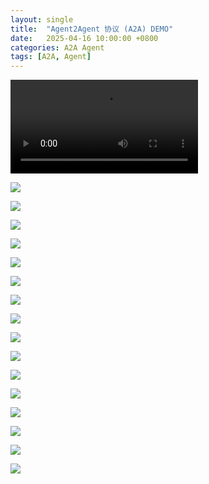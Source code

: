 ```yaml
---
layout: single
title:  "Agent2Agent 协议 (A2A) DEMO"
date:   2025-04-16 10:00:00 +0800
categories: A2A Agent
tags: [A2A, Agent]
---
```


<video controls src="/images/2025/A2A/DEMO/A2A-DEMO.mov" title="A2A Demo"></video>

![](/images/2025/A2A/DEMO/A2A_00.png)

![](/images/2025/A2A/DEMO/A2A_01.png)

![](/images/2025/A2A/DEMO/A2A_02.png)

![](/images/2025/A2A/DEMO/A2A_03.png)

![](/images/2025/A2A/DEMO/A2A_04.png)

![](/images/2025/A2A/DEMO/A2A_05.png)

![](/images/2025/A2A/DEMO/A2A_06.png)

![](/images/2025/A2A/DEMO/A2A_07.png)

![](/images/2025/A2A/DEMO/A2A_08.png)

![](/images/2025/A2A/DEMO/A2A_09.png)

![](/images/2025/A2A/DEMO/A2A_10.png)

![](/images/2025/A2A/DEMO/A2A_11.png)

![](/images/2025/A2A/DEMO/A2A_12.png)

![](/images/2025/A2A/DEMO/A2A_13.png)

![](/images/2025/A2A/DEMO/A2A_14.png)

![](/images/2025/A2A/DEMO/A2A_15.png)
